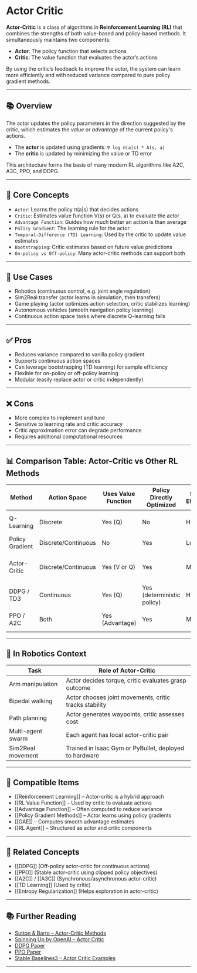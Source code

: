 # Actor Critic

**Actor-Critic** is a class of algorithms in **Reinforcement Learning (RL)** that combines the strengths of both value-based and policy-based methods. It simultaneously maintains two components:
- **Actor**: The policy function that selects actions
- **Critic**: The value function that evaluates the actor’s actions

By using the critic’s feedback to improve the actor, the system can learn more efficiently and with reduced variance compared to pure policy gradient methods.

---

## 📚 Overview

The actor updates the policy parameters in the direction suggested by the critic, which estimates the *value* or *advantage* of the current policy's actions.

- The **actor** is updated using gradients: `∇ log π(a|s) * A(s, a)`
- The **critic** is updated by minimizing the value or TD error

This architecture forms the basis of many modern RL algorithms like A2C, A3C, PPO, and DDPG.

---

## 🧠 Core Concepts

- `Actor`: Learns the policy π(a|s) that decides actions  
- `Critic`: Estimates value function V(s) or Q(s, a) to evaluate the actor  
- `Advantage Function`: Guides how much better an action is than average  
- `Policy Gradient`: The learning rule for the actor  
- `Temporal-Difference (TD) Learning`: Used by the critic to update value estimates  
- `Bootstrapping`: Critic estimates based on future value predictions  
- `On-policy vs Off-policy`: Many actor-critic methods can support both

---

## 🧰 Use Cases

- Robotics (continuous control, e.g. joint angle regulation)  
- Sim2Real transfer (actor learns in simulation, then transfers)  
- Game playing (actor optimizes action selection, critic stabilizes learning)  
- Autonomous vehicles (smooth navigation policy learning)  
- Continuous action space tasks where discrete Q-learning fails  

---

## ✅ Pros

- Reduces variance compared to vanilla policy gradient  
- Supports continuous action spaces  
- Can leverage bootstrapping (TD learning) for sample efficiency  
- Flexible for on-policy or off-policy learning  
- Modular (easily replace actor or critic independently)  

---

## ❌ Cons

- More complex to implement and tune  
- Sensitive to learning rate and critic accuracy  
- Critic approximation error can degrade performance  
- Requires additional computational resources  

---

## 📊 Comparison Table: Actor-Critic vs Other RL Methods

| Method             | Action Space       | Uses Value Function | Policy Directly Optimized | Sample Efficiency | Common Use Case               |
|--------------------|--------------------|----------------------|---------------------------|--------------------|-------------------------------|
| Q-Learning         | Discrete           | Yes (Q)              | No                        | High               | Gridworld, simple games       |
| Policy Gradient    | Discrete/Continuous| No                   | Yes                       | Low                | Basic control tasks           |
| Actor-Critic       | Discrete/Continuous| Yes (V or Q)         | Yes                       | Medium             | Robotics, high-dimensional RL |
| DDPG / TD3         | Continuous         | Yes (Q)              | Yes (deterministic policy)| High               | Complex control environments  |
| PPO / A2C          | Both               | Yes (Advantage)      | Yes                       | Medium             | Stable, general-purpose RL    |

---

## 🤖 In Robotics Context

| Task                     | Role of Actor-Critic                                  |
|--------------------------|--------------------------------------------------------|
| Arm manipulation         | Actor decides torque, critic evaluates grasp outcome   |
| Bipedal walking          | Actor chooses joint movements, critic tracks stability |
| Path planning            | Actor generates waypoints, critic assesses cost        |
| Multi-agent swarm        | Each agent has local actor-critic pair                 |
| Sim2Real movement        | Trained in Isaac Gym or PyBullet, deployed to hardware |

---

## 🔧 Compatible Items

- [[Reinforcement Learning]] – Actor-critic is a hybrid approach  
- [[RL Value Function]] – Used by critic to evaluate actions  
- [[Advantage Function]] – Often computed to reduce variance  
- [[Policy Gradient Methods]] – Actor learns using policy gradients  
- [[GAE]] – Computes smooth advantage estimates  
- [[RL Agent]] – Structured as actor and critic components  

---

## 🔗 Related Concepts

- [[DDPG]] (Off-policy actor-critic for continuous actions)  
- [[PPO]] (Stable actor-critic using clipped policy objectives)  
- [[A2C]] / [[A3C]] (Synchronous/asynchronous actor-critic)  
- [[TD Learning]] (Used by critic)  
- [[Entropy Regularization]] (Helps exploration in actor-critic)  

---

## 📚 Further Reading

- [Sutton & Barto – Actor-Critic Methods](http://incompleteideas.net/book/the-book.html)  
- [Spinning Up by OpenAI – Actor Critic](https://spinningup.openai.com/en/latest/algorithms/a2c.html)  
- [DDPG Paper](https://arxiv.org/abs/1509.02971)  
- [PPO Paper](https://arxiv.org/abs/1707.06347)  
- [Stable Baselines3 – Actor Critic Examples](https://stable-baselines3.readthedocs.io/)  

---
